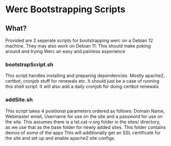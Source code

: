 # Werc Bootstrapping Scripts

## What?

Provided are 2 seperate scripts for bootstrapping werc on a Debian 12 machine. They may also work on Debian 11. This should make poking around and trying Werc an easy and painless experience

### bootstrapScript.sh

This script handles installing and preparing dependencies. Mostly apache2, certbot, cronjob stuff for renewals etc. It should just be a case of running this shell script. It will also add a daily cronjob for doing certbot renewals

### addSite.sh

This script takes 4 positional parameters ordered as follows: Domain Name, Webmaster email, Username for use on the site and a password for use on the site.
This assumes there is a tst.cat-v.org folder in the sites/ directory, as we use that as the base folder for newly added sites. This folder contains demos of some of the apps
This will additionally get an SSL certificate for the site and set up and enable apache2 site configs.
